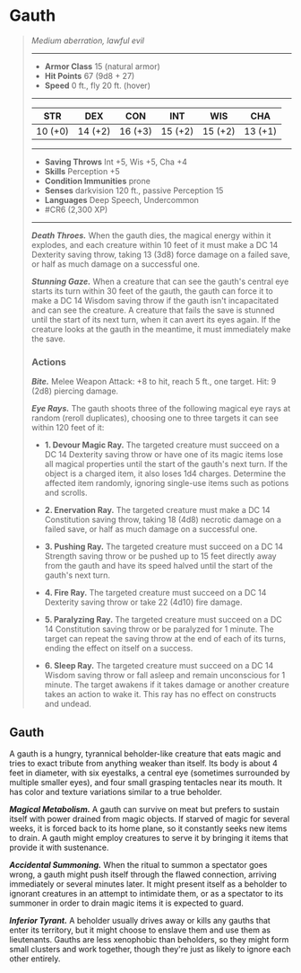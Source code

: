 # Gauth
>*Medium aberration, lawful evil*
>___
>- **Armor Class** 15 (natural armor)
>- **Hit Points** 67 (9d8 + 27)
>- **Speed** 0 ft., fly 20 ft. (hover)
>___
>|STR|DEX|CON|INT|WIS|CHA|
>|:---:|:---:|:---:|:---:|:---:|:---:|
>|10 (+0)|14 (+2)|16 (+3)|15 (+2)|15 (+2)|13 (+1)|
>___
>- **Saving Throws** Int +5, Wis +5, Cha +4
>- **Skills** Perception +5
>- **Condition Immunities** prone
>- **Senses** darkvision 120 ft., passive Perception 15
>- **Languages** Deep Speech, Undercommon
>- #CR6 (2,300 XP)
>___
>***Death Throes.*** When the gauth dies, the magical energy within it explodes, and each creature within 10 feet of it must make a DC 14 Dexterity saving throw, taking 13 (3d8) force damage on a failed save, or half as much damage on a successful one.  
>
>***Stunning Gaze.*** When a creature that can see the gauth's central eye starts its turn within 30 feet of the gauth, the gauth can force it to make a DC 14 Wisdom saving throw if the gauth isn't incapacitated and can see the creature. A creature that fails the save is stunned until the start of its next turn, when it can avert its eyes again. If the creature looks at the gauth in the meantime, it must immediately make the save.  
>
>### Actions
>***Bite.*** Melee Weapon Attack: +8 to hit, reach 5 ft., one target. Hit: 9 (2d8) piercing damage.  
>
>***Eye Rays.*** The gauth shoots three of the following magical eye rays at random (reroll duplicates), choosing one to three targets it can see within 120 feet of it:  
>- **1. Devour Magic Ray.** The targeted creature must succeed on a DC 14 Dexterity saving throw or have one of its magic items lose all magical properties until the start of the gauth's next turn. If the object is a charged item, it also loses 1d4 charges. Determine the affected item randomly, ignoring single-use items such as potions and scrolls.
>
>- **2. Enervation Ray.** The targeted creature must make a DC 14 Constitution saving throw, taking 18 (4d8) necrotic damage on a failed save, or half as much damage on a successful one.
>
>- **3. Pushing Ray.** The targeted creature must succeed on a DC 14 Strength saving throw or be pushed up to 15 feet directly away from the gauth and have its speed halved until the start of the gauth's next turn.
>
>- **4. Fire Ray.** The targeted creature must succeed on a DC 14 Dexterity saving throw or take 22 (4d10) fire damage.
>
>- **5. Paralyzing Ray.** The targeted creature must succeed on a DC 14 Constitution saving throw or be paralyzed for 1 minute. The target can repeat the saving throw at the end of each of its turns, ending the effect on itself on a success.
>
>- **6. Sleep Ray.** The targeted creature must succeed on a DC 14 Wisdom saving throw or fall asleep and remain unconscious for 1 minute. The target awakens if it takes damage or another creature takes an action to wake it. This ray has no effect on constructs and undead.

## Gauth

A gauth is a hungry, tyrannical beholder-like creature that eats magic and tries to exact tribute from anything weaker than itself. Its body is about 4 feet in diameter, with six eyestalks, a central eye (sometimes surrounded by multiple smaller eyes), and four small grasping tentacles near its mouth. It has color and texture variations similar to a true beholder.

***Magical Metabolism.***  A gauth can survive on meat but prefers to sustain itself with power drained from magic objects. If starved of magic for several weeks, it is forced back to its home plane, so it constantly seeks new items to drain. A gauth might employ creatures to serve it by bringing it items that provide it with sustenance.

***Accidental Summoning.***  When the ritual to summon a spectator goes wrong, a gauth might push itself through the flawed connection, arriving immediately or several minutes later. It might present itself as a beholder to ignorant creatures in an attempt to intimidate them, or as a spectator to its summoner in order to drain magic items it is expected to guard.

***Inferior Tyrant.***  A beholder usually drives away or kills any gauths that enter its territory, but it might choose to enslave them and use them as lieutenants. Gauths are less xenophobic than beholders, so they might form small clusters and work together, though they're just as likely to ignore each other entirely.